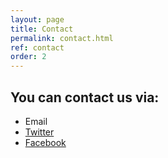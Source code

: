 ```yaml
---
layout: page
title: Contact
permalink: contact.html
ref: contact
order: 2
---
```


## You can contact us via:
- <span id="email">Email</span>
- [Twitter](https://twitter.com/lsuperfriends)
- [Facebook](https://facebook.com/leagueofscience)

<script src="assets/js/email.js"></script>
